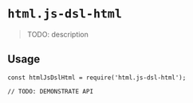 # `html.js-dsl-html`

> TODO: description

## Usage

```
const htmlJsDslHtml = require('html.js-dsl-html');

// TODO: DEMONSTRATE API
```
